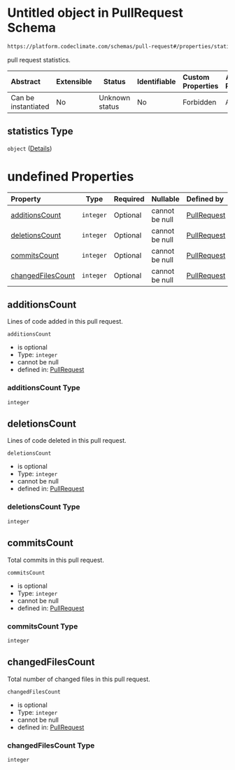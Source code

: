 # Untitled object in PullRequest Schema

```txt
https://platform.codeclimate.com/schemas/pull-request#/properties/statistics
```

pull request statistics.


| Abstract            | Extensible | Status         | Identifiable | Custom Properties | Additional Properties | Access Restrictions | Defined In                                                                                     |
| :------------------ | ---------- | -------------- | ------------ | :---------------- | --------------------- | ------------------- | ---------------------------------------------------------------------------------------------- |
| Can be instantiated | No         | Unknown status | No           | Forbidden         | Allowed               | none                | [PullRequest.schema.json\*](../../spec/schemas/PullRequest.schema.json "open original schema") |

## statistics Type

`object` ([Details](pullrequest-properties-statistics.md))

# undefined Properties

| Property                                | Type      | Required | Nullable       | Defined by                                                                                                                                                                                        |
| :-------------------------------------- | --------- | -------- | -------------- | :------------------------------------------------------------------------------------------------------------------------------------------------------------------------------------------------ |
| [additionsCount](#additionsCount)       | `integer` | Optional | cannot be null | [PullRequest](pullrequest-properties-statistics-properties-additionscount.md "https&#x3A;//platform.codeclimate.com/schemas/pull-request#/properties/statistics/properties/additionsCount")       |
| [deletionsCount](#deletionsCount)       | `integer` | Optional | cannot be null | [PullRequest](pullrequest-properties-statistics-properties-deletionscount.md "https&#x3A;//platform.codeclimate.com/schemas/pull-request#/properties/statistics/properties/deletionsCount")       |
| [commitsCount](#commitsCount)           | `integer` | Optional | cannot be null | [PullRequest](pullrequest-properties-statistics-properties-commitscount.md "https&#x3A;//platform.codeclimate.com/schemas/pull-request#/properties/statistics/properties/commitsCount")           |
| [changedFilesCount](#changedFilesCount) | `integer` | Optional | cannot be null | [PullRequest](pullrequest-properties-statistics-properties-changedfilescount.md "https&#x3A;//platform.codeclimate.com/schemas/pull-request#/properties/statistics/properties/changedFilesCount") |

## additionsCount

Lines of code added in this pull request.


`additionsCount`

-   is optional
-   Type: `integer`
-   cannot be null
-   defined in: [PullRequest](pullrequest-properties-statistics-properties-additionscount.md "https&#x3A;//platform.codeclimate.com/schemas/pull-request#/properties/statistics/properties/additionsCount")

### additionsCount Type

`integer`

## deletionsCount

Lines of code deleted in this pull request.


`deletionsCount`

-   is optional
-   Type: `integer`
-   cannot be null
-   defined in: [PullRequest](pullrequest-properties-statistics-properties-deletionscount.md "https&#x3A;//platform.codeclimate.com/schemas/pull-request#/properties/statistics/properties/deletionsCount")

### deletionsCount Type

`integer`

## commitsCount

Total commits in this pull request.


`commitsCount`

-   is optional
-   Type: `integer`
-   cannot be null
-   defined in: [PullRequest](pullrequest-properties-statistics-properties-commitscount.md "https&#x3A;//platform.codeclimate.com/schemas/pull-request#/properties/statistics/properties/commitsCount")

### commitsCount Type

`integer`

## changedFilesCount

Total number of changed files in this pull request.


`changedFilesCount`

-   is optional
-   Type: `integer`
-   cannot be null
-   defined in: [PullRequest](pullrequest-properties-statistics-properties-changedfilescount.md "https&#x3A;//platform.codeclimate.com/schemas/pull-request#/properties/statistics/properties/changedFilesCount")

### changedFilesCount Type

`integer`
